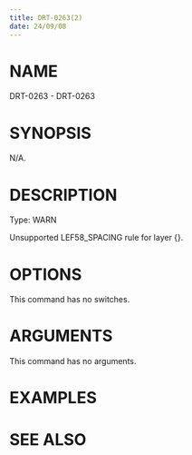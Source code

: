 ```yaml
---
title: DRT-0263(2)
date: 24/09/08
---
```


# NAME

DRT-0263 - DRT-0263

# SYNOPSIS

N/A.

# DESCRIPTION

Type: WARN

Unsupported LEF58_SPACING rule for layer {}.

# OPTIONS

This command has no switches.

# ARGUMENTS

This command has no arguments.

# EXAMPLES

# SEE ALSO
